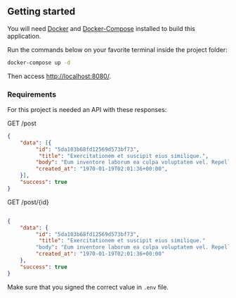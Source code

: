 ## Getting started

You will need [Docker](https://www.docker.com/get-started) and [Docker-Compose](https://docs.docker.com/compose/) installed to build this application.

Run the commands below on your favorite terminal inside the project folder:
 
```bash
docker-compose up -d
```

Then access [http://localhost:8080/](http://localhost:8080/).

### Requirements

For this project is needed an API with these responses:

GET /post

```json
{
    "data": [{
         "id": "5da103b68fd12569d573bf73", 
          "title": "Exercitationem et suscipit eius similique.",
         "body": "Eum inventore laborum ea culpa voluptatem vel. Repellendus rerum nemo odit consequatur occaecati et. Deleniti vel at quo molestiae dignissimos libero culpa.",
         "created_at": "1970-01-19T02:01:36+00:00",
    }],
    "success": true
}
```

GET /post/{id}
```json

{
    "data": {
         "id": "5da103b68fd12569d573bf73", 
          "title": "Exercitationem et suscipit eius similique."
         "body": "Eum inventore laborum ea culpa voluptatem vel. Repellendus rerum nemo odit consequatur occaecati et. Deleniti vel at quo molestiae dignissimos libero culpa.",
         "created_at": "1970-01-19T02:01:36+00:00"
    },
    "success": true
}
```

Make sure that you signed the correct value in `.env` file.